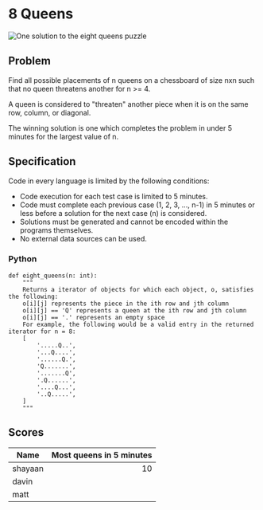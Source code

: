 # 8 Queens

![One solution to the eight queens puzzle](https://helloacm.com/wp-images/acm/2012/queen.png)

## Problem

Find all possible placements of n queens on a chessboard of size nxn such that no queen threatens another for n >= 4.

A queen is considered to "threaten" another piece when it is on the same row, column, or diagonal.

The winning solution is one which completes the problem in under 5 minutes for the largest value of n.

## Specification

Code in every language is limited by the following conditions:
  * Code execution for each test case is limited to 5 minutes.
  * Code must complete each previous case (1, 2, 3, ..., n-1) in 5 minutes or less before a solution for the next case
  (n) is considered.
  * Solutions must be generated and cannot be encoded within the programs themselves.
  * No external data sources can be used.

### Python
```
def eight_queens(n: int):
    """
    Returns a iterator of objects for which each object, o, satisfies the following:
    o[i][j] represents the piece in the ith row and jth column
    o[i][j] == 'Q' represents a queen at the ith row and jth column
    o[i][j] == '.' represents an empty space
    For example, the following would be a valid entry in the returned iterator for n = 8:
    [
        '.....Q..',
        '...Q....',
        '......Q.',
        'Q.......',
        '.......Q',
        '.Q......',
        '....Q...',
        '..Q.....',
    ]
    """
```

## Scores

| Name    | Most queens in 5 minutes |
|---------|-------------------------:|
| shayaan |                       10 |
| davin   |                          |
| matt    |                          |
